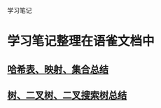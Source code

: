 学习笔记
# 学习笔记整理在语雀文档中
## [哈希表、映射、集合总结](https://www.yuque.com/docs/share/34df1834-b3b6-4f53-82c3-7abbdb5870a1?#%20%E3%80%8A3.%E5%93%88%E5%B8%8C%E8%A1%A8%E3%80%81%E6%98%A0%E5%B0%84%E3%80%81%E9%9B%86%E5%90%88%E7%9A%84%E5%AE%9E%E7%8E%B0%E4%B8%8E%E7%89%B9%E6%80%A7%E3%80%8B)

## [树、二叉树、二叉搜索树总结](https://www.yuque.com/docs/share/d6c23a6e-e67e-4c52-bcde-aa26a7207906?#%20%E3%80%8A4.%20%E6%A0%91%E3%80%81%E4%BA%8C%E5%8F%89%E6%A0%91%E3%80%81%E4%BA%8C%E5%8F%89%E6%90%9C%E7%B4%A2%E6%A0%91%E7%9A%84%E5%AE%9E%E7%8E%B0%E5%92%8C%E7%89%B9%E6%80%A7%E3%80%8B)